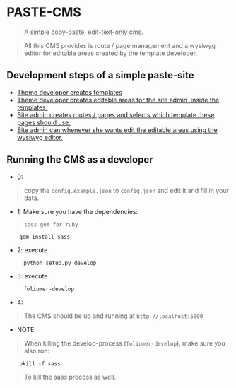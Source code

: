 # PASTE-CMS
> A simple copy-paste, edit-text-only cms.

> All this CMS provides is route / page management and a wysiwyg editor
> for editable areas created by the template developer.

## Development steps of a simple paste-site
* [Theme developer creates templates](screenshots/develop_template.png)
* [Theme developer creates editable areas for the site admin, inside the templates.](screenshots/develop_template.png)
* [Site admin creates routes / pages and selects which template these pages should use.](screenshots/admin_routes.png)
* [Site admin can whenever she wants edit the editable areas using the wysiwyg editor.](screenshots/w.png)

## Running the CMS as a developer
* 0:
> copy the `config.example.json` to `config.json` and edit it and fill in
> your data.

* 1: Make sure you have the dependencies:

> `sass gem for ruby`

        gem install sass

* 2: execute

        python setup.py develop

* 3: execute

        foliumer-develop

* 4:
> The CMS should be up and running at `http://localhost:5000`

* NOTE:
> When killing the develop-process (`foliumer-develop`), make sure you also run:

        pkill -f sass

> To kill the sass process as well.
